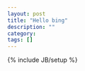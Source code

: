 ```yaml
---
layout: post
title: "Hello bing"
description: ""
category: 
tags: []
---
```

{% include JB/setup %}
